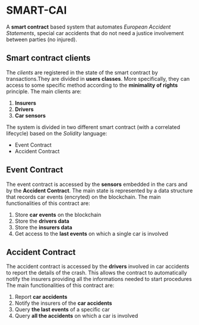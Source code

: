 # SMART-CAI
A **smart contract** based system that automates *European Accident Statements*, special car accidents that do not need a justice involvement between parties (no injured).

## Smart contract clients
The *clients* are registered in the state of the smart contract by transactions.They are divided in **users classes**. More specifically, they can access to some specific method according to the **minimality of rights** principle. The main clients are: 
1. **Insurers**
2. **Drivers**
3. **Car sensors**

The system is divided in two different smart contract (with a correlated lifecycle) based on the *Solidity* language:
- Event Contract
- Accident Contract


## Event Contract
The event contract is accessed by the **sensors** embedded in the cars and by the **Accident Contract**.
The main state is represented by a data structure that records car events (encryted) on the blockchain. 
The main functionalities of this contract are:
1. Store **car events** on the blockchain
2. Store the **drivers data**
3. Store the **insurers data**
4. Get access to the **last events** on which a single car is involved

## Accident Contract
The accident contract is accessed by the **drivers** involved in car accidents to report the details of 
the crash. This allows the contract to automatically notify the insurers providing all the informations needed to start procedures
The main functionalities of this contract are:
1. Report **car accidents**
2. Notify the insurers of the **car accidents**
3. Query **the last events** of a specific car
4. Query **all the accidents** on which a car is involved

